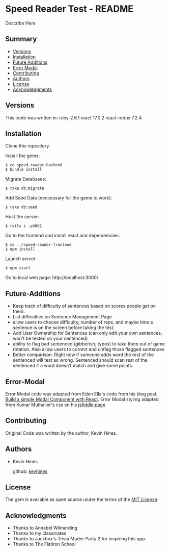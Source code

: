 # Speed Reader Test - README

Describe Here

## Summary

  - [Versions](#Versions)
  - [Installation](#Installation)
  - [Future Additions](#Future-Additions)
  - [Error Modal](#Error-Modal)
  - [Contributing](#contributing)
  - [Authors](#authors)
  - [License](#license)
  - [Acknowledgments](#acknowledgments)

## Versions

This code was written in:
ruby-2.6.1 
react 17.0.2
react-redux 7.2.4

## Installation

Clone this repository.

Install the gems:

    $ cd speed-reader-backend
    $ bundle install

Migrate Databases:
    
    $ rake db:migrate

Add Seed Data (neccessary for the game to work):

    $ rake db:seed

Host the server:

    $ rails s -p3001

Go to the frontend and install react and dependencies:

    $ cd ../speed-reader-frontend
    $ npm install

Launch server

    $ npm start

Go to local web page: http://localhost:3000/

## Future-Additions

- Keep track of difficulty of sentences based on scores people get on them.
- List difficulties on Sentence Management Page
- allow users to choose difficulty, number of reps, and maybe time a sentence is on the screen before taking the test.
- Add User Ownership for Sentences (can only edit your own sentences, won't be tested on your sentenced)
- ability to flag bad sentenced (gibberish, typos) to take them out of game rotation. Also allow users to correct and unflag those flagged sentences
- Better comparison. Right now if someone adds word the rest of the sentenced will test as wrong. Sentenced should scan rest of the sentenced if a word doesn't match and give some points.

## Error-Modal

Error Modal code was adapted from Eden Ella's code from his blog post, [Build a simple Modal Component with React](https://blog.bitsrc.io/build-a-simple-modal-component-with-react-16decdc111a6).
Error Modal styling adapted from Kumar Muthalier's css on his [jsfiddle page](https://jsfiddle.net/kumarmuthaliar/GG9Sa/1/)  

## Contributing

Original Code was written by the author, Kevin Hines.

## Authors

  - Kevin Hines

    github: [kevhines](https://github.com/kevhines/)

## License

The gem is available as open source under the terms of the [MIT License](LICENSE.md).

## Acknowledgments

- Thanks to Annabel Wilmerding
- Thanks to my classmates
- Thanks to Jackbox's Trivia Muder Party 2 for inspiring this app.
- Thanks to The Flatiron School